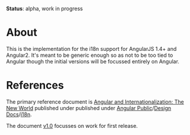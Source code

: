 **Status**: alpha, work in progress

# About

This is the implementation for the i18n support for AngularJS 1.4+ and Angular2.  It's meant to be generic enough so as not to be too tied to Angular though the initial versions will be focussed entirely on Angular.

# References
The primary reference document is [Angular and Internationalization: The New World][] published under published under [Angular Public][]/[Design Docs][]/[i18n][].

The document [v1.0][] focusses on work for first release.

<!-- Named Links -->

[Angular and Internationalization: The New World]: https://drive.google.com/open?id=1mwyOFsAD-bPoXTk3Hthq0CAcGXCUw-BtTJMR4nGTY-0
[Angular Public]: https://drive.google.com/folderview?id=0BxgtL8yFJbacQmpCc1NMV3d5dnM
[Design Docs]: https://drive.google.com/folderview?id=0BxgtL8yFJbacQmpCc1NMV3d5dnM
[i18n]: https://drive.google.com/folderview?id=0BxgtL8yFJbacQmpCc1NMV3d5dnM
[v1.0]: https://drive.google.com/open?id=1-pLAhklbR7CMLkY4pYgwjoDCLyNlNGVnO_lDZiuN9KA
